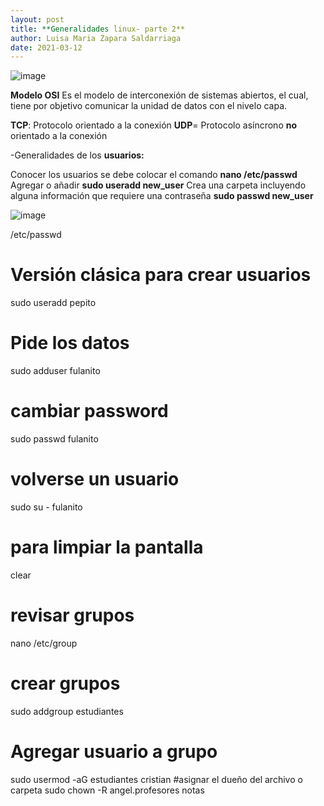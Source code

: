 ```yaml
---
layout: post
title: **Generalidades linux- parte 2**
author: Luisa Maria Zapara Saldarriaga
date: 2021-03-12
---
```


![image](https://user-images.githubusercontent.com/64289108/111040283-49536280-8400-11eb-85ff-cb21414e5797.png)

**Modelo OSI**
Es el modelo de interconexión de sistemas abiertos, el cual, tiene por objetivo comunicar la unidad de datos con el nivelo capa.

**TCP**: Protocolo orientado a la conexión
**UDP**= Protocolo asíncrono **no** orientado a la conexión

-Generalidades de los **usuarios:**

Conocer los usuarios se debe colocar el comando **nano /etc/passwd** 
Agregar o añadir **sudo useradd new_user**
Crea una carpeta incluyendo alguna información que requiere una contraseña **sudo passwd new_user**

![image](https://user-images.githubusercontent.com/64289042/111040738-84569580-8402-11eb-9242-2f0bec5eee51.png)



/etc/passwd
# Versión clásica para crear usuarios
sudo useradd pepito
# Pide los datos
sudo adduser fulanito
# cambiar password
sudo passwd fulanito
# volverse un usuario
sudo su - fulanito
# para limpiar la pantalla
clear
# revisar grupos
nano /etc/group
# crear grupos
sudo addgroup estudiantes
# Agregar usuario a grupo
sudo usermod -aG estudiantes cristian
#asignar el dueño del archivo o carpeta
sudo chown -R angel.profesores notas
